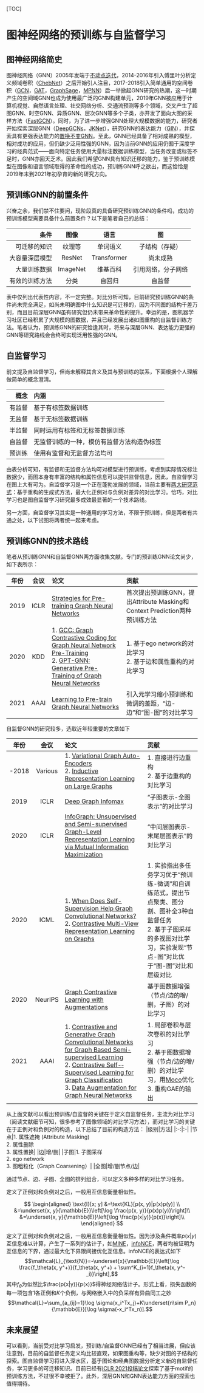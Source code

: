 [TOC]
# 图神经网络的预训练与自监督学习
## 图神经网络简史
图神经网络（GNN）2005年发端于[不动点迭代](https://www.researchgate.net/publication/221158677_Graph_Neural_Networks_for_Ranking_Web_Pages)，2014-2016年引入傅里叶分析定义频域卷积（[ChebNet](http://papers.nips.cc/paper/6081-convolutional-neural-networks-on-graphs-with-fast-localized-spectral-filtering.pdf)）之后开始引人注目，2017-2018引入简单通用的空间卷积（[GCN](https://arxiv.org/pdf/1609.02907.pdf)，[GAT](https://mila.quebec/wp-content/uploads/2018/07/d1ac95b60310f43bb5a0b8024522fbe08fb2a482.pdf)，[GraphSage](https://arxiv.org/pdf/1706.02216.pdf)，[MPNN](https://arxiv.org/pdf/1704.01212.pdf)）后一举掀起GNN研究的热潮，这一时期产生的空间域GNN也成为使用最广泛的GNN构建单元，2019年GNN被应用于计算机视觉、自然语言处理、社交网络分析、交通流预测等多个领域，交叉产生了超图GNN、时空GNN、异质GNN、层次GNN等多个子类，亦开发了面向大图的采样方法（[FastGCN](https://openreview.net/pdf?id=rytstxWAW)）。同时，为了进一步增强GNN处理大规模数据的能力，研究者开始探索深层GNN（[DeepGCNs](https://openaccess.thecvf.com/content_ICCV_2019/papers/Li_DeepGCNs_Can_GCNs_Go_As_Deep_As_CNNs_ICCV_2019_paper.pdf)，[JKNet](http://proceedings.mlr.press/v80/xu18c/xu18c.pdf)），研究GNN的表达能力（[GIN](https://openreview.net/pdf?id=ryGs6iA5Km)），并探索具有更强表达能力的[置换不变GNN](https://papers.nips.cc/paper/8931-universal-invariant-and-equivariant-graph-neural-networks.pdf)。至此，GNN已经具备了相对成熟的模型，相对成功的应用，但仍缺少泛用性强的GNN，因为当前GNN的应用仍囿于深度学习的经典范式——面向特定任务使用大量标注数据训练模型，当任务改变或标签不足时，GNN亦回天乏术。因此我们希望GNN具有知识迁移的能力，鉴于预训练模型在图像和语言领域取得的革命性的成功，预训练GNN呼之欲出，而这恰恰是2019年末到2021年初孕育的新的研究方向。

## 预训练GNN的前置条件
兴奋之余，我们禁不住要问，现阶段真的具备研究预训练GNN的条件吗，成功的预训练模型需要具备什么前置条件？以下是笔者自己的总结：

|条件|图像|语言|图|
|-:|:-:|:-:|:-:|
|可迁移的知识|纹理等|单词语义|子结构（存疑）|
|大容量深层模型|ResNet|Transformer|尚未成熟|
|大量训练数据|ImageNet|维基百科|引用网络，分子网络|
|有效的训练方法|分类|自回归|自监督|

表中仅列出代表性内容，不一定完整。对比分析可知，目前研究预训练GNN的条件尚未完全满足，如尚未明确图中什么知识是可迁移的，因为不同图的结构千差万别，而且目前深层GNN虽有研究但仍未带来革命性的提升。幸运的是，图机器学习社区已经积累了大规模的图数据，并且已经发展出诸如图重构的自监督训练方法。笔者认为，预训练GNN的研究恰逢其时，将来与深层GNN、表达能力更强的GNN等研究路线会合终可实现泛用性强的GNN。

## 自监督学习
前文提及自监督学习，但尚未解释其含义及其与预训练的联系，下面根据个人理解做简单的概念澄清。

|概念|内涵|
|-:|:-|
|有监督|基于有标签数据训练|
|无监督|基于无标签数据训练|
|半监督|同时运用有标签和无标签数据训练|
|自监督|无监督训练的一种，模仿有监督方法构造伪标签|
|预训练|使用有监督和无监督方法均可|

由表分析可知，有监督和无监督方法均可对模型进行预训练，考虑到实际情况标注数据少，而图本身有丰富的结构和属性信息可以提供监督信息，因此，自监督学习在图上大有可为。自监督学习是一个正在蓬勃发展的领域，当前主要有[两大研究范式]()：基于重构的生成式方法，最大化正例对与负例对差异的对比学习。恰巧，对比学习也是图自监督学习研究最多成效最显著的一个技术路线。

另一方面，自监督学习其实是一种通用的学习方法，不限于预训练，但是两者有共通之处，以下试图将两者统一起来考虑。

## 预训练GNN的技术路线
笔者从预训练GNN和自监督GNN两方面收集文献。专门的预训练GNN论文尚少，如下表所示：

|年份|会议|论文|贡献|
|:-:|:-:|:-|:-|
|2019|ICLR|[Strategies for Pre-training Graph Neural Networks](https://openreview.net/pdf?id=HJlWWJSFDH)|首次提出预训练GNN，提出Attribute Masking和Context Prediction两种预训练方法|
|2020|KDD|1. [GCC: Graph Contrastive Coding for Graph Neural Network Pre-Training](https://dl.acm.org/doi/pdf/10.1145/3394486.3403168) <br> 2. [GPT-GNN: Generative Pre-Training of Graph Neural Networks](https://dl.acm.org/doi/pdf/10.1145/3394486.3403237)|1. 基于ego network的对比学习 <br> 2. 基于边和属性重构的对比学习|
|2021|AAAI|[Learning to Pre-train Graph Neural Networks](https://yuanfulu.github.io/publication/AAAI-L2PGNN.pdf)|引入元学习缩小预训练和微调的差距，“边-边”和“图-图”的对比学习|

自监督GNN的研究较多，选取近年较重要的文章如下

|年份|会议|论文|贡献|
|:-:|:-:|:-|:-|
|-2018|Various|1. [Variational Graph Auto-Encoders](https://arxiv.org/abs/1611.07308) <br> 2. [Inductive Representation Learning on Large Graphs](https://papers.nips.cc/paper/6703-inductive-representation-learning-on-large-graphs.pdf)|1. 直接进行边重构 <br> 2. 基于边重构的对比学习|
|2019|ICLR|[Deep Graph Infomax](https://openreview.net/pdf?id=rklz9iAcKQ)|“子图表示-全图表示”的对比学习|
|2020|ICLR|[InfoGraph: Unsupervised and Semi-supervised Graph-Level Representation Learning via Mutual Information Maximization](https://openreview.net/pdf?id=r1lfF2NYvH)|“中间层图表示-末尾层图表示”的对比学习|
|2020|ICML|1. [When Does Self-Supervision Help Graph Convolutional Networks?](http://proceedings.mlr.press/v119/you20a/you20a.pdf) <br> 2. [Contrastive Multi-View Representation Learning on Graphs](http://proceedings.mlr.press/v119/hassani20a/hassani20a.pdf)|1. 实验指出多任务学习优于“预训练-微调”和自训练范式，提出节点聚类、图分割、图补全3种自监督任务 <br> 2. 基于子图采样的多视图对比学习，实验发现“节点-图”对比优于“图-图”对比和层级对比|
|2020|NeurIPS|[Graph Contrastive Learning with Augmentations](https://proceedings.neurips.cc/paper/2020/file/3fe230348e9a12c13120749e3f9fa4cd-Paper.pdf)|基于图数据增强（节点/边的增/删，子图）的对比学习|
|2021|AAAI|1. [Contrastive and Generative Graph Convolutional Networks for Graph Based Semi-supervised Learning](https://arxiv.org/pdf/2009.07111v1) <br> 2. [Contrastive Self-­Supervised Learning for Graph Classification](https://arxiv.org/pdf/2009.05923.pdf) <br> 3. [Data Augmentation for Graph Neural Networks](https://arxiv.org/pdf/2006.06830.pdf)|1. 局部卷积与层次卷积的对比学习 <br> 2. 基于图数据增强（节点/边的增/删）的对比学习，用[Moco](https://openaccess.thecvf.com/content_CVPR_2020/papers/He_Momentum_Contrast_for_Unsupervised_Visual_Representation_Learning_CVPR_2020_paper.pdf)优化 <br> 3. 重构GAE的输出|

从上面文献可以看出预训练/自监督的关键在于定义自监督任务，主流为对比学习（阅读文献细节可知，很多参考了图像领域的对比学习方法），而对比学习的关键在于正例对和负例对的构造，以下总结了目前的构造方法：
|级别|方法|
|:-:|:-|
|节点|1. 属性遮掩 (Attribute Masking) <br> 2. 属性删除 <br> 3. 属性置换|
|边|增/删|
|子图|1. 子图采样 <br> 2. ego network <br> 3. 图粗粒化（Graph Coarsening）|
|全图|增/删节点/边|

通过节点、边、子图、全图的排列组合，可以定义多种多样的对比学习任务。

定义了正例对和负例对之后，一般用互信息衡量相似性。

$$
\begin{aligned}
\text{I}[x; y]
&=\text{KL}[p(x, y)|p(x)p(y)] \\
&=\underset{x, y}{\mathbb{E}}\left[\log \frac{p(x, y)}{p(x)p(y)}\right]\\
&=\underset{x, y}{\mathbb{E}}\left[\log \frac{p(x|y)}{p(x)}\right]\\
\end{aligned}
$$

定义了正例对和负例对之后，一般用互信息衡量相似性。因为涉及条件概率$p(x|y)$互信息难以计算，产生了一系列的估计子，如[MINE](http://proceedings.mlr.press/v80/belghazi18a/belghazi18a.pdf)，[infoNCE](https://arxiv.org/pdf/1807.03748v2)，两者均被证明为互信息的下界，通过最大化下界限间接优化互信息。infoNCE的表达式如下
$$\mathcal{L}_{\text{N}}=-\underset{x}{\mathbb{E}}\left[\log \frac{f_\theta(x, y^+)}{f_\theta(x, y^+) + \sum^K_{i=1}f_\theta(x, y^-_i)}\right],$$
其中$f_\theta$为似然比$\frac{p(x|y)}{p(x)}$得神经网络估计子。形式上看，损失函数的每一项包含1各正例和$K$个负例，与网络嵌入中的负采样有异曲同工之妙
$$\mathcal{L}=\sum_{a_{ij}=1}\log \sigma(x_i^Tx_j)+K\underset{n\sim P_n}{\mathbb{E}}[\log \sigma(-x_i^Tx_n)].$$
## 未来展望
可以看到，当前受对比学习启发，预训练/自监督GNN已经有了相当进展，但应该注意到，目前的自监督任务定义均比较直观，如果图重构等，缺少对图的子结构的探索。图自监督学习将进入深水区，基于图论和经典图数据分析定义新的自监督任务，学习更多的可迁移知识。目前已经有[ICLR 2021投稿论文](https://openreview.net/pdf?id=qcKh_Msv1GP)探索了基于motif的预训练方法，不过很不幸被拒了。此外，深层GNN和GNN表达能力方面的探索也值得期待。